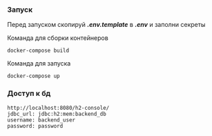 ### Запуск
Перед запуском скопируй _**.env.template**_ в _**.env**_ и заполни секреты

Команда для сборки контейнеров
```
docker-compose build
```
Команда для запуска
```
docker-compose up
```

### Доступ к бд

```
http://localhost:8080/h2-console/
jdbc_url: jdbc:h2:mem:backend_db
username: backend_user
password: password
```
